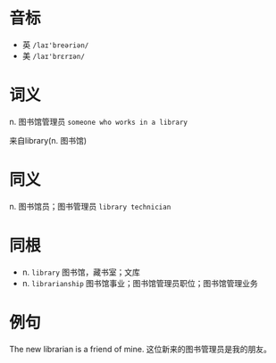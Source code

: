 # 音标

- 英 `/laɪ'breəriən/`
- 美 `/laɪ'brɛrɪən/`

# 词义

n. 图书馆管理员
`someone who works in a library`



来自library(n. 图书馆)

# 同义

n. 图书馆员；图书管理员
`library technician`

# 同根

- n. `library` 图书馆，藏书室；文库
- n. `librarianship` 图书馆事业；图书馆管理员职位；图书馆管理业务

# 例句

The new librarian is a friend of mine.
这位新来的图书管理员是我的朋友。


